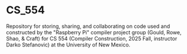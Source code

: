 # CS_554

Repository for storing, sharing, and collaborating on code used and constructed by the "Raspberry Pi" compiler project group (Gould,
Rowe, Shao, & Craft) for CS 554 (Compiler Construction, 2025 Fall,
instructor Darko Stefanovic) at the University of New Mexico.
